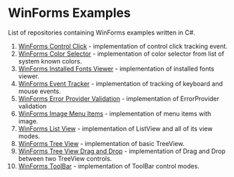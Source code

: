 # WinForms Examples

List of repositories containing WinForms examples written in C#.

1. [WinForms Control Click](https://github.com/NikolaGrujic91/WinForms-Control-Click) - implementation of control click tracking event.
2. [WinForms Color Selector](https://github.com/NikolaGrujic91/WinForms-Color-Selector) - implementation of color selector from list of system known colors.
3. [WinForms Installed Fonts Viewer](https://github.com/NikolaGrujic91/WinForms-Installed-Fonts-Viewer) - implementation of installed fonts viewer.
4. [WinForms Event Tracker](https://github.com/NikolaGrujic91/WinForms-Event-Tracker) - implementation of tracking of keyboard and mouse events.
5. [WinForms Error Provider Validation](https://github.com/NikolaGrujic91/WinForms-Error-Provider-Validation) - implementation of ErrorProvider validation
6. [WinForms Image Menu Items](https://github.com/NikolaGrujic91/WinForms-Image-Menu-Items) - implementation of menu items with image.
7. [WinForms List View](https://github.com/NikolaGrujic91/WinForms-List-View) - implementation of ListView and all of its view modes.
8. [WinForms Tree View](https://github.com/NikolaGrujic91/WinForms-Tree-View) - implementation of basic TreeView.
9. [WinForms Tree View Drag and Drop](https://github.com/NikolaGrujic91/WinForms-Tree-View-Drag-And-Drop) - implementation of Drag and Drop between two TreeView controls.
10. [WinForms ToolBar](https://github.com/NikolaGrujic91/WinForms-ToolBar) - implementation of ToolBar control modes.
